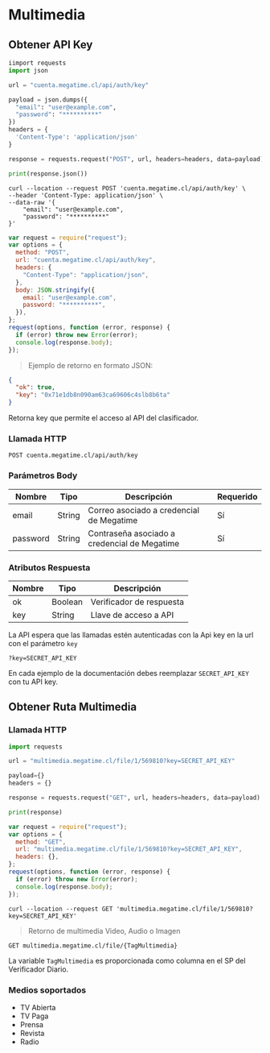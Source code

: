 # Multimedia

## Obtener API Key

```python
iimport requests
import json

url = "cuenta.megatime.cl/api/auth/key"

payload = json.dumps({
  "email": "user@example.com",
  "password": "**********"
})
headers = {
  'Content-Type': 'application/json'
}

response = requests.request("POST", url, headers=headers, data=payload)

print(response.json())


```

```shell
curl --location --request POST 'cuenta.megatime.cl/api/auth/key' \
--header 'Content-Type: application/json' \
--data-raw '{
    "email": "user@example.com",
    "password": "**********"
}'
```

```javascript
var request = require("request");
var options = {
  method: "POST",
  url: "cuenta.megatime.cl/api/auth/key",
  headers: {
    "Content-Type": "application/json",
  },
  body: JSON.stringify({
    email: "user@example.com",
    password: "**********",
  }),
};
request(options, function (error, response) {
  if (error) throw new Error(error);
  console.log(response.body);
});
```

> Ejemplo de retorno en formato JSON:

```json
{
  "ok": true,
  "key": "0x71e1db8n090am63ca69606c4slb8b6ta"
}
```

Retorna key que permite el acceso al API del clasificador.

### Llamada HTTP

`POST cuenta.megatime.cl/api/auth/key`

### Parámetros Body

| Nombre   | Tipo   | Descripción                                  | Requerido |
| -------- | ------ | -------------------------------------------- | --------- |
| email    | String | Correo asociado a credencial de Megatime     | Sí        |
| password | String | Contraseña asociado a credencial de Megatime | Sí        |

### Atributos Respuesta

| Nombre | Tipo    | Descripción              |
| ------ | ------- | ------------------------ |
| ok     | Boolean | Verificador de respuesta |
| key    | String  | Llave de acceso a API    |

La API espera que las llamadas estén autenticadas con la Api key en la url con el parámetro `key`

`?key=SECRET_API_KEY`

<aside class="notice">
En cada ejemplo de la documentación debes reemplazar <code>SECRET_API_KEY</code> con tu API key.
</aside>

## Obtener Ruta Multimedia

### Llamada HTTP

```python
import requests

url = "multimedia.megatime.cl/file/1/569810?key=SECRET_API_KEY"

payload={}
headers = {}

response = requests.request("GET", url, headers=headers, data=payload)

print(response)

```

```javascript
var request = require("request");
var options = {
  method: "GET",
  url: "multimedia.megatime.cl/file/1/569810?key=SECRET_API_KEY",
  headers: {},
};
request(options, function (error, response) {
  if (error) throw new Error(error);
  console.log(response.body);
});
```

```shell
curl --location --request GET 'multimedia.megatime.cl/file/1/569810?key=SECRET_API_KEY'
```

> Retorno de multimedia Video, Audio o Imagen

`GET multimedia.megatime.cl/file/{TagMultimedia}`

La variable `TagMultimedia` es proporcionada como columna en el SP del Verificador Diario.

### Medios soportados

- TV Abierta
- TV Paga
- Prensa
- Revista
- Radio

